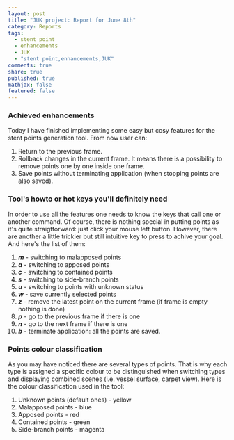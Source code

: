 ```yaml
---
layout: post
title: "JUK project: Report for June 8th"
category: Reports
tags: 
  - stent point
  - enhancements
  - JUK
  - "stent point,enhancements,JUK"
comments: true
share: true
published: true
mathjax: false
featured: false
---
```


### Achieved enhancements
Today I have finished implementing some easy but cosy features for the stent points generation tool.
From now user can:
1. Return to the previous frame.
2. Rollback changes in the current frame. It means there is a possibility to remove points one by one inside one frame.
3. Save points without terminating application (when stopping points are also saved).

### Tool's howto or hot keys you'll definitely need
In order to use all the features one needs to know the keys that call one or another command. Of course, there is nothing special in putting points as it's quite straigtforward: just click your mouse left button.
However, there are another a little trickier but still intuitive key to press to achive your goal. And here's the list of them:
1. _**m**_ - switching to malapposed points
2. _**a**_ - switching to apposed points
3. _**c**_ - switching to contained points
4. _**s**_ - switching to side-branch points
5. _**u**_ - switching to points with unknown status
6. _**w**_ - save currently selected points
7. _**z**_ - remove the latest point on the current frame (if frame is empty nothing is done)
8. _**p**_ - go to the previous frame if there is one
9. _**n**_ - go to the next frame if there is one
10. _**b**_ - terminate application: all the points are saved.

### Points colour classification
As you may have noticed there are several types of points. That is why each type is assigned a specific colour to be distinguished when switching types and displaying combined scenes (i.e. vessel surface, carpet view).
Here is the colour classification used in the tool:
1. Unknown points (default ones) - yellow
2. Malapposed points - blue
3. Apposed points - red
4. Contained points - green
5. Side-branch points - magenta